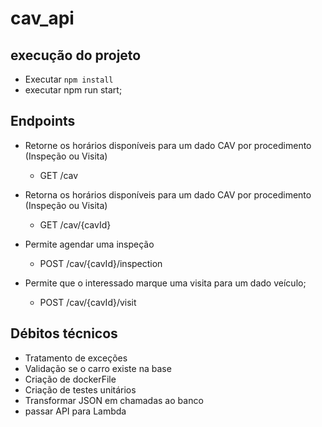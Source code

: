# cav_api

## execução do projeto

- Executar ```npm install```
- executar npm run start;

## Endpoints

- Retorne os horários disponíveis para um dado CAV por procedimento (Inspeção ou Visita)
    - GET /cav

- Retorna os horários disponíveis para um dado CAV por procedimento (Inspeção ou Visita)
    - GET /cav/{cavId}

- Permite agendar uma inspeção
    - POST /cav/{cavId}/inspection

- Permite que o interessado marque uma visita para um dado veículo;
    - POST /cav/{cavId}/visit

## Débitos técnicos

- Tratamento de exceções
- Validação se o carro existe na base
- Criação de dockerFile
- Criação de testes unitários
- Transformar JSON em chamadas ao banco
- passar API para Lambda
